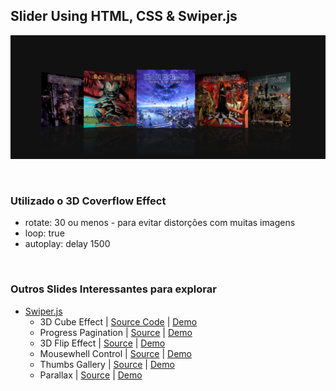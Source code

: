 ﻿## Slider Using HTML, CSS & Swiper.js
 
 ![Slider Demo]( img/header-readme.png)
  
<br> 

### Utilizado o 3D Coverflow Effect 
* rotate: 30 ou menos - para evitar distorções com muitas imagens
* loop: true
* autoplay: delay 1500

<br>

### Outros Slides Interessantes para explorar

- [Swiper.js](https://swiperjs.com/)
  - 3D Cube Effect | 
  [Source Code](https://github.com/nolimits4web/Swiper/blob/master/demos/230-effect-cube.html) |
  [Demo](https://swiperjs.com/demos/230-effect-cube.html)  
  - Progress Pagination |
  [Source](https://github.com/nolimits4web/Swiper/blob/master/demos/050-pagination-progress.html) |
  [Demo](https://swiperjs.com/demos/050-pagination-progress.html)  
  - 3D Flip Effect |
  [Source](https://github.com/nolimits4web/Swiper/blob/master/demos/250-effect-flip.html) |
  [Demo](https://swiperjs.com/demos/250-effect-flip.html)  
  - Mousewhell Control |
  [Source](https://github.com/nolimits4web/Swiper/blob/master/demos/270-mousewheel-control.html) |
  [Demo](https://swiperjs.com/demos/270-mousewheel-control.html)
  - Thumbs Gallery |
   [Source](https://github.com/nolimits4web/Swiper/blob/master/demos/300-thumbs-gallery.html) |
   [Demo](https://swiperjs.com/demos/300-thumbs-gallery.html)  
  - Parallax |
   [Source](https://github.com/nolimits4web/Swiper/blob/master/demos/360-parallax.html) |
   [Demo](https://swiperjs.com/demos/360-parallax.html)
